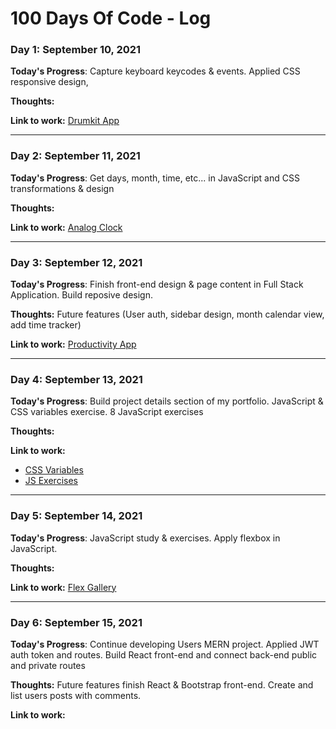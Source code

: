 # 100 Days Of Code - Log

### Day 1: September 10, 2021

**Today's Progress**: Capture keyboard keycodes & events. Applied CSS responsive design,

**Thoughts:**

**Link to work:** [Drumkit App](https://codesandbox.io/embed/day-1-javascript30-challenge-4l0wm?autoresize=1&fontsize=14&hidenavigation=1&theme=dark&view=preview)

***

### Day 2: September 11, 2021

**Today's Progress**: Get days, month, time, etc... in JavaScript and CSS transformations & design

**Thoughts:**

**Link to work:** [Analog Clock](https://codesandbox.io/embed/day-2-javascript30-challenge-5sftm?autoresize=1&fontsize=14&hidenavigation=1&theme=dark&view=previewm)

***

### Day 3: September 12, 2021

**Today's Progress**: Finish front-end design & page content in Full Stack Application. Build reposive design.

**Thoughts:** Future features (User auth, sidebar design, month calendar view, add time tracker)

**Link to work:** [Productivity App](https://productivity-track-in.herokuapp.com/)

***

### Day 4: September 13, 2021

**Today's Progress**: Build project details section of my portfolio. JavaScript & CSS variables exercise. 8 JavaScript exercises

**Thoughts:** 

**Link to work:** 

- [CSS Variables](https://codesandbox.io/embed/day-3-javascript30-challenge-uh5tz?autoresize=1&fontsize=14&hidenavigation=1&theme=dark&view=preview)
- [JS Exercises](https://codesandbox.io/embed/day-4-javascript30-challenge-9yk81?autoresize=1&fontsize=14&hidenavigation=1&theme=dark&view=preview)

***

### Day 5: September 14, 2021

**Today's Progress**: JavaScript study & exercises. Apply flexbox in JavaScript.

**Thoughts:** 

**Link to work:** [Flex Gallery](https://codesandbox.io/embed/day-5-javascript30-challenge-g70ly?autoresize=1&fontsize=14&hidenavigation=1&theme=dark&view=preview)

***

### Day 6: September 15, 2021

**Today's Progress**: Continue developing Users MERN project. Applied JWT auth token and routes. Build React front-end and connect back-end public and private routes

**Thoughts:** Future features finish React & Bootstrap front-end. Create and list users posts with comments.

**Link to work:**
